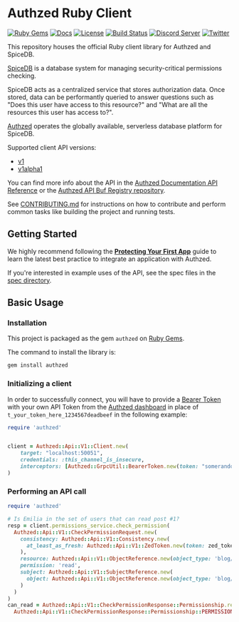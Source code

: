 # Authzed Ruby Client

[![Ruby Gems](https://img.shields.io/gem/v/authzed?include_prereleases)](https://rubygems.org/gems/authzed)
[![Docs](https://img.shields.io/badge/docs-authzed.com-%234B4B6C "Authzed Documentation")](https://docs.authzed.com)
[![License](https://img.shields.io/badge/license-Apache--2.0-blue.svg)](https://www.apache.org/licenses/LICENSE-2.0.html)
[![Build Status](https://github.com/authzed/authzed-rb/workflows/build/badge.svg)](https://github.com/authzed/authzed-rb/actions)
[![Discord Server](https://img.shields.io/discord/844600078504951838?color=7289da&logo=discord "Discord Server")](https://discord.gg/jTysUaxXzM)
[![Twitter](https://img.shields.io/twitter/follow/authzed?color=%23179CF0&logo=twitter&style=flat-square)](https://twitter.com/authzed)

This repository houses the official Ruby client library for Authzed and SpiceDB.

[SpiceDB] is a database system for managing security-critical permissions checking.

SpiceDB acts as a centralized service that stores authorization data.
Once stored, data can be performantly queried to answer questions such as "Does this user have access to this resource?" and "What are all the resources this user has access to?".

[Authzed] operates the globally available, serverless database platform for SpiceDB.

Supported client API versions:
- [v1](https://buf.build/authzed/api/docs/main/authzed.api.v1)
- [v1alpha1](https://buf.build/authzed/api/docs/main/authzed.api.v1alpha1)

You can find more info about the API in the [Authzed Documentation API Reference] or the [Authzed API Buf Registry repository].

See [CONTRIBUTING.md] for instructions on how to contribute and perform common tasks like building the project and running tests.

[SpiceDB]: https://github.com/authzed/spicedb
[Authzed]: https://authzed.com
[Authzed Documentation API Reference]: https://docs.authzed.com/reference/api
[Authzed API Buf Registry repository]: https://buf.build/authzed/api
[CONTRIBUTING.md]: CONTRIBUTING.md
[Discord]: https://authzed.com/discord
[Urgent]: https://github.com/authzed/authzed-rb/labels/priority%2F0%20urgent
[High]: https://github.com/authzed/authzed-rb/labels/priority%2F1%20high
[Medium]: https://github.com/authzed/authzed-rb/labels/priority%2F2%20medium
[Low]: https://github.com/authzed/authzed-rb/labels/priority%2F3%20low
[Maybe]: https://github.com/authzed/authzed-rb/labels/priority%2F4%20maybe
[good first issues]: https://github.com/authzed-rb/spicedb/labels/hint%2Fgood%20first%20issue

## Getting Started

We highly recommend following the **[Protecting Your First App]** guide to learn the latest best practice to integrate an application with Authzed.

If you're interested in example uses of the API, see the spec files in the [spec directory].

[Protecting Your First App]: https://docs.authzed.com/guides/first-app
[spec directory]: /spec

## Basic Usage

### Installation

This project is packaged as the gem `authzed` on [Ruby Gems].

The command to install the library is:

```sh
gem install authzed
```

[Ruby Gems]: https://rubygems.org

### Initializing a client

In order to successfully connect, you will have to provide a [Bearer Token] with your own API Token from the [Authzed dashboard] in place of `t_your_token_here_1234567deadbeef` in the following example:

[Bearer Token]: https://datatracker.ietf.org/doc/html/rfc6750#section-2.1
[Authzed Dashboard]: https://app.authzed.com

```rb
require 'authzed'


client = Authzed::Api::V1::Client.new(
    target: "localhost:50051",
    credentials: :this_channel_is_insecure,
    interceptors: [Authzed::GrpcUtil::BearerToken.new(token: "somerandomkeyhere")],
)
```

### Performing an API call

```rb
require 'authzed'

# Is Emilia in the set of users that can read post #1?
resp = client.permissions_service.check_permission(
  Authzed::Api::V1::CheckPermissionRequest.new(
    consistency: Authzed::Api::V1::Consistency.new(
      at_least_as_fresh: Authzed::Api::V1::ZedToken.new(token: zed_token)
    ),
    resource: Authzed::Api::V1::ObjectReference.new(object_type: 'blog/post', object_id: '1'),
    permission: 'read',
    subject: Authzed::Api::V1::SubjectReference.new(
      object: Authzed::Api::V1::ObjectReference.new(object_type: 'blog/user', object_id: 'emilia')
    )
  )
)
can_read = Authzed::Api::V1::CheckPermissionResponse::Permissionship.resolve(resp.permissionship) ==
  Authzed::Api::V1::CheckPermissionResponse::Permissionship::PERMISSIONSHIP_HAS_PERMISSION
```

